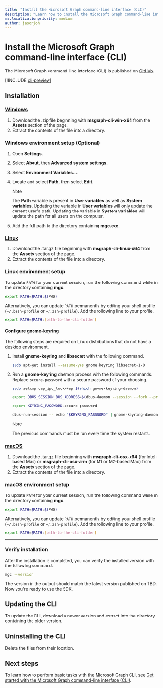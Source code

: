 ```yaml
---
title: "Install the Microsoft Graph command-line interface (CLI)"
description: "Learn how to install the Microsoft Graph command-line interface (CLI)."
ms.localizationpriority: medium
author: jasonjoh
---
```


# Install the Microsoft Graph command-line interface (CLI)

<!-- markdownlint-disable MD051 -->

The Microsoft Graph command-line interface (CLI) is published on [GitHub](https://github.com/microsoftgraph/msgraph-cli/releases/latest).

[!INCLUDE [cli-preview](../../includes/cli-preview.md)]

## Installation

### [Windows](#tab/windows)

1. Download the .zip file beginning with **msgraph-cli-win-x64** from the **Assets** section of the page.
1. Extract the contents of the file into a directory.

### Windows environment setup (Optional)

1. Open **Settings**.
1. Select **About**, then **Advanced system settings**.
1. Select **Environment Variables...**.
1. Locate and select **Path**, then select **Edit**.

    > [!NOTE]
    > The **Path** variable is present in **User variables** as well as **System variables**. Updating the variable in **User variables** will only update the current user's path. Updating the variable in **System variables** will update the path for all users on the computer.

1. Add the full path to the directory containing **mgc.exe**.

### [Linux](#tab/linux)

1. Download the .tar.gz file beginning with **msgraph-cli-linux-x64** from the **Assets** section of the page.
1. Extract the contents of the file into a directory.

### Linux environment setup

To update `PATH` for your current session, run the following command while in the directory containing **mgc**.

```bash
export PATH=$PATH:$(PWD)
```

Alternatively, you can update `PATH` permanently by editing your shell profile (`~/.bash-profile` or `~/.zsh-profile`). Add the following line to your profile.

```bash
export PATH=$PATH:[path-to-the-cli-folder]
```

#### Configure gnome-keyring

The following steps are required on Linux distributions that do not have a desktop environment.

1. Install **gnome-keyring** and **libsecret** with the following command.

    ```bash
    sudo apt-get install --assume-yes gnome-keyring libsecret-1-0
    ```

1. Run a **gnome-keyring** daemon process with the following commands. Replace `secure-password` with a secure password of your choosing.

    ```bash
    sudo setcap cap_ipc_lock=+ep $(which gnome-keyring-daemon)

    export DBUS_SESSION_BUS_ADDRESS=$(dbus-daemon --session --fork --print-address)

    export KEYRING_PASSWORD=secure-password

    dbus-run-session -- echo "$KEYRING_PASSWORD" | gnome-keyring-daemon --daemonize --components=secrets --unlock
    ```

    > [!NOTE]
    > The previous commands must be run every time the system restarts.

### [macOS](#tab/macos)

1. Download the .tar.gz file beginning with **msgraph-cli-osx-x64** (for Intel-based Mac) or **msgraph-cli-osx-arm** (for M1 or M2-based Mac) from the **Assets** section of the page.
1. Extract the contents of the file into a directory.

### macOS environment setup

To update `PATH` for your current session, run the following command while in the directory containing **mgc**.

```bash
export PATH=$PATH:$(PWD)
```

Alternatively, you can update `PATH` permanently by editing your shell profile (`~/.bash-profile` or `~/.zsh-profile`). Add the following line to your profile.

```bash
export PATH=$PATH:[path-to-the-cli-folder]
```

---

### Verify installation

After the installation is completed, you can verify the installed version with the following command.

```bash
mgc --version
```

The version in the output should match the latest version published on TBD. Now you're ready to use the SDK.

## Updating the CLI

To update the CLI, download a newer version and extract into the directory containing the older version.

## Uninstalling the CLI

Delete the files from their location.

## Next steps

To learn how to perform basic tasks with the Microsoft Graph CLI, see [Get started with the Microsoft Graph command-line interface (CLI)](get-started.md).
